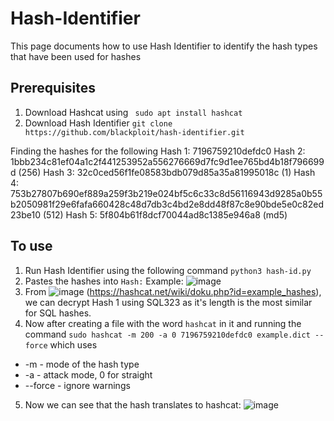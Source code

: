 # Hash-Identifier
This page documents how to use Hash Identifier to identify the hash types that have been used for hashes

## Prerequisites

1. Download Hashcat using `` sudo apt install hashcat``
2. Download Hash Identifier ``git clone https://github.com/blackploit/hash-identifier.git ``

Finding the hashes for the following 
Hash 1: 7196759210defdc0
Hash 2: 1bbb234c81ef04a1c2f441253952a556276669d7fc9d1ee765bd4b18f796699d (256)
Hash 3: 32c0ced56f1fe08583bdb079d85a35a81995018c (1)
Hash 4: 753b27807b690ef889a259f3b219e024bf5c6c33c8d56116943d9285a0b55b2050981f29e6fafa660428c48d7db3c4bd2e8dd48f87c8e90bde5e0c82ed23be10 (512)
Hash 5: 5f804b61f8dcf70044ad8c1385e946a8 (md5)

## To use

1. Run Hash Identifier using the following command ``python3 hash-id.py ``
2. Pastes the hashes into ``Hash:``
Example:
![image](https://user-images.githubusercontent.com/39514108/151734500-4d279293-2fcb-424c-9d65-75af61be2738.png)
3. From ![image](https://user-images.githubusercontent.com/39514108/151734696-c52ea983-5578-46ca-b9e0-86db7e578c62.png)
 (https://hashcat.net/wiki/doku.php?id=example_hashes), we can decrypt Hash 1 using SQL323 as it's length is the most similar for SQL hashes.
4. Now after creating a file with the word ``hashcat`` in it and running the command ``sudo hashcat -m 200 -a 0 7196759210defdc0 example.dict --force`` which uses
* -m - mode of the hash type
* -a - attack mode, 0 for straight
* --force - ignore warnings
5. Now we can see that the hash translates to hashcat: ![image](https://user-images.githubusercontent.com/39514108/151735080-c08cc9fa-7ad7-4ac4-ba7b-bb8323a401ec.png)
